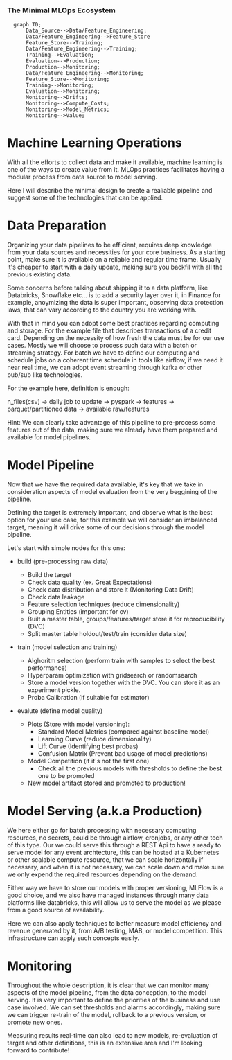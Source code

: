 ### The Minimal MLOps Ecosystem


```mermaid
  graph TD;
      Data_Source-->Data/Feature_Engineering;
      Data/Feature_Engineering-->Feature_Store
      Feature_Store-->Training;
      Data/Feature_Engineering-->Training;
      Training-->Evaluation;
      Evaluation-->Production;
      Production-->Monitoring;
      Data/Feature_Engineering-->Monitoring;
      Feature_Store-->Monitoring;
      Training-->Monitoring;
      Evaluation-->Monitoring;
      Monitoring-->Drifts;
      Monitoring-->Compute_Costs;
      Monitoring-->Model_Metrics;
      Monitoring-->Value;

```
# Machine Learning Operations

With all the efforts to collect data and make it available, machine learning is one of the ways to create value from it. MLOps practices facilitates having a modular process from data source to model serving.

Here I will describe the minimal design to create a realiable pipeline and suggest some of the technologies that can be applied. 

# Data Preparation

Organizing your data pipelines to be efficient, requires deep knowledge from your data sources and necessities for your core business. As a starting point, make sure it is available on a reliable and regular time frame. Usually it's cheaper to start with a daily update, making sure you backfil with all the previous existing data.

Some concerns before talking about shipping it to a data platform, like Databricks, Snowflake etc... is to add a security layer over it, in Finance for example, anoymizing the data is super important, observing data protection laws, that can vary according to the country you are working with.

With that in mind you can adopt some best practices regarding computing and storage. For the example file that describes transactions of a credit card. Depending on the necessity of how fresh the data must be for our use cases. Mostly we will choose to process such data with a batch or streaming strategy. For batch we have to define our computing and schedule jobs on a coherent time schedule in tools like airflow, if we need it near real time, we can adopt event streaming through kafka or other pub/sub like technologies.

For the example here, definition is enough:

n_files(csv) -> daily job to update -> pyspark -> features -> parquet/partitioned data -> available raw/features

  Hint: We can clearly take advantage of this pipeline to pre-process some features out of the data, making sure we already have them prepared and available for model pipelines.

# Model Pipeline

Now that we have the required data available, it's key that we take in consideration aspects of model evaluation from the very beggining of the pipeline.

Defining the target is extremely important, and observe what is the best option for your use case, for this example we will consider an imbalanced target, meaning it will drive some of our decisions through the model pipeline.

Let's start with simple nodes for this one:

- build (pre-processing raw data)
  - Build the target
  - Check data quality (ex. Great Expectations)
  - Check data distribution and store it (Monitoring Data Drift)
  - Check data leakage
  - Feature selection techniques (reduce dimensionality)
  - Grouping Entities (important for cv)
  - Built a master table, groups/features/target store it for reproducibility (DVC)
  - Split master table holdout/test/train (consider data size)

- train (model selection and training)
  - Alghoritm selection (perform train with samples to select the best performance)
  - Hyperparam optimization with gridsearch or randomsearch
  - Store a model version together with the DVC. You can store it as an experiment pickle.
  - Proba Calibration (if suitable for estimator)

- evalute (define model quality)
  - Plots (Store with model versioning):
    - Standard Model Metrics (compared against baseline model)
    - Learning Curve (reduce dimensionality)
    - Lift Curve (Identifying best probas)
    - Confusion Matrix (Prevent bad usage of model predictions)
  - Model Competition (if it's not the first one)
    - Check all the previous models with thresholds to define the best one to be promoted
  - New model artifact stored and promoted to production!


# Model Serving (a.k.a Production)

We here either go for batch processing with necessary computing resources, no secrets, could be through airflow, cronjobs, or any other tech of this type. Our we could serve this through a REST Api to have a ready to serve model for any event archtecture, this can be hosted at a Kubernetes or other scalable compute resource, that we can scale horizontally if necessary, and when it is not necessary, we can scale down and make sure we only expend the required resources depending on the demand. 

Either way we have to store our models with proper versioning, MLFlow is a good choice, and we also have managed instances through many data platforms like databricks, this will allow us to serve the model as we please from a good source of availability.

Here we can also apply techniques to better measure model efficiency and revenue generated by it, from A/B testing, MAB, or model competition. This infrastructure can apply such concepts easily.

# Monitoring

Throughout the whole description, it is clear that we can monitor many aspects of the model pipeline, from the data conception, to the model serving. It is very important to define the priorities of the business and use case involved. We can set thresholds and alarms accordingly, making sure we can trigger re-train of the model, rollback to a previous version, or promote new ones.



Measuring results real-time can also lead to new models, re-evaluation of target and other definitions, this is an extensive area and I'm looking forward to contribute!
